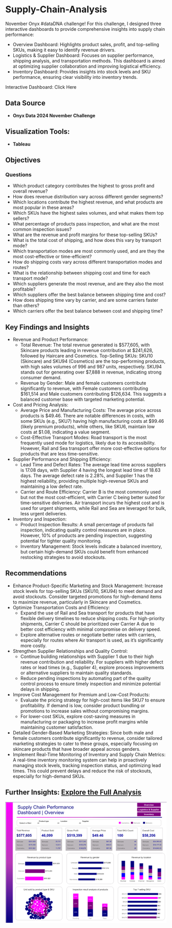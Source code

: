 # Supply-Chain-Analysis

 November Onyx #dataDNA challenge! 
 For this challenge, I designed three interactive dashboards to provide comprehensive insights into supply chain performance:
- Overview Dashboard: Highlights product sales, profit, and top-selling SKUs, making it easy to identify revenue drivers.
- Logistics & Supplier Dashboard: Focuses on supplier performance, shipping analysis, and transportation methods. This dashboard is aimed at optimizing supplier collaboration and improving logistical efficiency.
- Inventory Dashboard: Provides insights into stock levels and SKU performance, ensuring clear visibility into inventory trends.

Interactive Dashboard: Click Here

## Data Source
- **Onyx Data 2024 November Challenge**

## Visualization Tools:
- **Tableau**


## Objectives

### Questions
- Which product category contributes the highest to gross profit and overall revenue?
- How does revenue distribution vary across different gender segments?
- Which locations contribute the highest revenue, and what products are most popular in these areas?
- Which SKUs have the highest sales volumes, and what makes them top sellers?
- What percentage of products pass inspection, and what are the most common inspection issues?
- What are the revenue and profit margins for these top-selling SKUs?
- What is the total cost of shipping, and how does this vary by transport mode?
- Which transportation modes are most commonly used, and are they the most cost-effective or time-efficient?
- How do shipping costs vary across different transportation modes and routes?
- What is the relationship between shipping cost and time for each transport mode?
- Which suppliers generate the most revenue, and are they also the most profitable?
- Which suppliers offer the best balance between shipping time and cost?
- How does shipping time vary by carrier, and are some carriers faster than others?
- Which carriers offer the best balance between cost and shipping time?



## Key Findings and Insights
- Revenue and Product Performance:
   -  Total Revenue: The total revenue generated is $577,605, with Skincare products leading in revenue contribution at $241,628, followed by Haircare and Cosmetics.
Top-Selling SKUs: SKU10 (Skincare) and SKU94 (Cosmetics) are the top-performing products, with high sales volumes of 996 and 987 units, respectively. SKU94 stands out for generating over $7,888 in revenue, indicating strong consumer demand.
   -  Revenue by Gender: Male and female customers contribute significantly to revenue, with Female customers contributing $161,514 and Male customers contributing $126,634. This suggests a balanced customer base with targeted marketing potential.
- Cost and Pricing Analysis:
    -  Average Price and Manufacturing Costs: The average price across products is $49.46. There are notable differences in costs, with some SKUs (e.g., SKU7) having high manufacturing costs at $99.46 (likely premium products), while others, like SKU6, maintain low costs at $1.08, indicating a value segment.
   -  Cost-Effective Transport Modes: Road transport is the most frequently used mode for logistics, likely due to its accessibility. However, Rail and Sea transport offer more cost-effective options for products that are less time-sensitive.
- Supplier Performance and Shipping Efficiency:
   -  Lead Time and Defect Rates: The average lead time across suppliers is 17.08 days, with Supplier 4 having the longest lead time of 18.63 days. The average defect rate is 2.28%, and Supplier 1 has the highest reliability, providing multiple high-revenue SKUs and maintaining a low defect rate.
    - Carrier and Route Efficiency: Carrier B is the most commonly used but not the most cost-efficient, with Carrier C being better suited for time-sensitive deliveries. Air transport incurs the highest cost and is used for urgent shipments, while Rail and Sea are leveraged for bulk, less urgent deliveries.
- Inventory and Inspection:
   -  Product Inspection Results: A small percentage of products fail inspection, indicating quality control measures are in place. However, 10% of products are pending inspection, suggesting potential for tighter quality monitoring.
   -   Inventory Management: Stock levels indicate a balanced inventory, but certain high-demand SKUs could benefit from enhanced restocking strategies to avoid stockouts.

## Recommendations
- Enhance Product-Specific Marketing and Stock Management: Increase stock levels for top-selling SKUs (SKU10, SKU94) to meet demand and avoid stockouts. Consider targeted promotions for high-demand items to maximize revenue, particularly in Skincare and Cosmetics.
- Optimize Transportation Costs and Efficiency:
   -  Expand the use of Rail and Sea transport for products that have flexible delivery timelines to reduce shipping costs. For high-priority shipments, Carrier C should be prioritized over Carrier A due to better cost efficiency with minimal compromise on delivery speed.
  -  Explore alternative routes or negotiate better rates with carriers, especially for routes where Air transport is used, as it’s significantly more costly.
- Strengthen Supplier Relationships and Quality Control:
    -  Continue building relationships with Supplier 1 due to their high revenue contribution and reliability. For suppliers with higher defect rates or lead times (e.g., Supplier 4), explore process improvements or alternative suppliers to maintain quality standards.
    -  Reduce pending inspections by automating part of the quality control process to ensure timely inspection and minimize potential delays in shipping.
- Improve Cost Management for Premium and Low-Cost Products:
   -  Evaluate the pricing strategy for high-cost items like SKU7 to ensure profitability. If demand is low, consider product bundling or promotions to increase sales without compromising margins.
   -  For lower-cost SKUs, explore cost-saving measures in manufacturing or packaging to increase profit margins while maintaining customer satisfaction.
- Detailed Gender-Based Marketing Strategies: Since both male and female customers contribute significantly to revenue, consider tailored marketing strategies to cater to these groups, especially focusing on skincare products that have broader appeal across genders.
- Implement Real-Time Monitoring of Inventory and Supply Chain Metrics: A real-time inventory monitoring system can help in proactively managing stock levels, tracking inspection status, and optimizing lead times. This could prevent delays and reduce the risk of stockouts, especially for high-demand SKUs.

  
## Further Insights: [Explore the Full Analysis](https://public.tableau.com/views/SupplyChainPerformance_17316045781940/Overview?:language=en-US&:sid=&:redirect=auth&:display_count=n&:origin=viz_share_link)

![Dashboard snippet](https://github.com/Mayreeobi/Supply-Chain-Analysis/blob/main/Overview.png)
